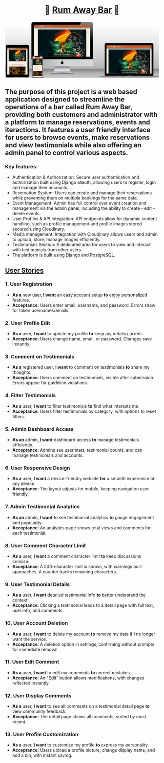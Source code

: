<h1 align="center">🥃 <a href="https://rum-away-testp4-d410f580ea18.herokuapp.com/">Rum Away Bar</a> 🥃</h1>

![Responsiveness](images_documentation/lighthouse_scores/responsive.png)

## The purpose of this project is a web based application designed to streamline the operations of a bar called **Rum Away Bar**, providing both customers and administrator with a platform to manage reservations, events and iteractions. It features a user friendly interface for users to browse events, make reservations and view testimonials while also offering an admin panel to control various aspects.

### Key features: 
 - Authentication & Authorization: Secure user authentication and authorization built using Django allauth, allowing users to register, login and manage their accounts.
 - Reservation System: Users can create and manage their reservations while preventing them on multiple bookings for the same date.
 - Event Management: Admin has full control over event creation and management via the admin panel, including the ability to create - edit - delete events.
 - User Profiles & API Integration: API endpoints allow for dynamic content handling, such as profile management and profile images stored secured using Cloudinary.
 - Media management: Integration with Cloudinary allows users and admin to upload, store, manage images efficiently.
 - Testimonials Section: A dedicated area for users to view and interact with testimonials from other users.
 - The platform is built using Django and PostgreSQL.



## [User Stories](https://github.com/users/Dimitris112/projects/5/views/1) 

### 1. User Registration
- **As a** new user, **I want** an easy account setup **to** enjoy personalized features.
- **Acceptance**: Users enter email, username, and password. Errors show for taken usernames/emails.

### 2. User Profile Edit
- **As a** user, **I want** to update my profile **to** keep my details current.
- **Acceptance**: Users change name, email, or password. Changes save instantly.

### 3. Comment on Testimonials
- **As a** registered user, **I want** to comment on testimonials **to** share my thoughts.
- **Acceptance**: Users comment on testimonials, visible after submission. Errors appear for guideline violations.

### 4. Filter Testimonials
- **As a** user, **I want** to filter testimonials **to** find what interests me.
- **Acceptance**: Users filter testimonials by category, with options to reset filters.

### 5. Admin Dashboard Access
- **As an** admin, **I want** dashboard access **to** manage testimonials efficiently.
- **Acceptance**: Admins see user stats, testimonial counts, and can manage testimonials and accounts.

### 6. User Responsive Design
- **As a** user, **I want** a device-friendly website **for** a smooth experience on any device.
- **Acceptance**: The layout adjusts for mobile, keeping navigation user-friendly.

### 7. Admin Testimonial Analytics
- **As an** admin, **I want** to see testimonial analytics **to** gauge engagement and popularity.
- **Acceptance**: An analytics page shows total views and comments for each testimonial.

### 8. User Comment Character Limit
- **As a** user, **I want** a comment character limit **to** keep discussions concise.
- **Acceptance**: A 500-character limit is shown, with warnings as it approaches. A counter tracks remaining characters.

### 9. User Testimonial Details
- **As a** user, **I want** detailed testimonial info **to** better understand the context.
- **Acceptance**: Clicking a testimonial leads to a detail page with full text, user info, and comments.

### 10. User Account Deletion
- **As a** user, **I want** to delete my account **to** remove my data if I no longer want the service.
- **Acceptance**: A deletion option in settings, confirming without prompts for immediate removal.

### 11. User Edit Comment
- **As a** user, **I want** to edit my comments **to** correct mistakes.
- **Acceptance**: An "Edit" button allows modifications, with changes reflected instantly.

### 12. User Display Comments
- **As a** user, **I want** to see all comments on a testimonial detail page **to** view community feedback.
- **Acceptance**: The detail page shows all comments, sorted by most recent.

### 13. User Profile Customization
- **As a** user, **I want** to customize my profile **to** express my personality.
- **Acceptance**: Users upload a profile picture, change display name, and add a bio, with instant saving.
